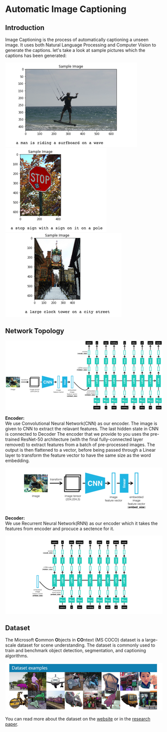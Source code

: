 # Automatic Image Captioning

## Introduction 
Image Captioning is the process of automatically captioning a unseen image. It uses both Natural Language Processing and Computer Vision to generate the captions. let's take a look at sample pictures which the captions has been generated:

<img src = "./Images/sample_1.png">
<br>
<img src = "./Images/sample_2.png">
<br>
<img src = "./Images/sample_3.png">
<br>


## Network Topology

<img src = "./Images/encoder-decoder.png">

**Encoder:** <br>
We use Convolutional Neural Network(CNN) as our encoder. The image is given to CNN to extract the relavant features. The last hidden state in CNN is connected to Decoder
The encoder that we provide to you uses the pre-trained ResNet-50 architecture (with the final fully-connected layer removed) to extract features from a batch of pre-processed images. The output is then flattened to a vector, before being passed through a Linear layer to transform the feature vector to have the same size as the word embedding.

<img src = "./Images/encoder.png">

**Decoder:** <br>
We use Recurrent Neural Network(RNN) as our encoder which it takes the features from encoder and procuce a sectence for it. 

<img src = "./Images/decoder.png">

## Dataset
The Microsoft **C**ommon **O**bjects in **CO**ntext (MS COCO) dataset is a large-scale dataset for scene understanding.  The dataset is commonly used to train and benchmark object detection, segmentation, and captioning algorithms.  

<img src = "./Images/coco-examples.jpg">

You can read more about the dataset on the [website](http://cocodataset.org/#home) or in the [research paper](https://arxiv.org/pdf/1405.0312.pdf).
